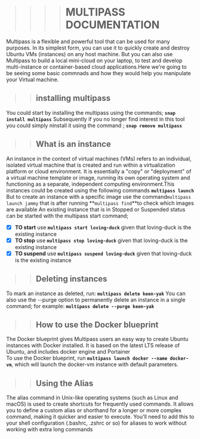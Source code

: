 >>>><h1>MULTIPASS DOCUMENTATION
Multipass is a flexible and powerful tool that can be used for many purposes.
In its simplest form, you can use it to quickly create and destroy Ubuntu VMs (instances) on any host machine.
 But you can also use Multipass to build a local mini-cloud on your laptop, to test and develop multi-instance
 or container-based cloud applications.Here we're going to be seeing some basic commnads and how they would
 help you manipulate your Virtual machine.

 >><h2>installing multipass  
 You could start by installing the multipass using the commands;
 __``snap install multipass``__
 Subsequently if you no longer find interest in this tool you could simply ninstall it using the command ;
 __``snap remove multipass``__

 >><h2>What is an instance  
 An instance in the context of virtual machines (VMs) refers to an individual, isolated virtual machine that is
 created and run within a virtualization platform or cloud environment. It is essentially a "copy" or "deployment"
  of a virtual machine template or image, running its own operating system and functioning as a separate, independent
  computing environment.This instances could be created using the following commands
  __``multipass launch``__
  But to create an instance with a specific image use the command``multipass launch jammy`` that is after running **``multipass find``**to check which images are available
  An existing instance that is in Stopped or Suspended status can be started with the multipass start command;
  - [x] __TO start__ use **``multipass start loving-duck``** given that loving-duck is the existing instance
  - [x] __TO stop__  use **``multipass stop loving-duck``** given that loving-duck is the existing instance
  - [x] __TO suspend__ use **``multipass suspend loving-duck``** given that loving-duck is the existing instance
  >><h2>Deleting instances
  To mark an instance as deleted, run:
**``multipass delete keen-yak``**
You can also use the --purge option to permanently delete an instance in a single command; for example:
**``multipass delete --purge keen-yak``**  

>><h2>How to use the Docker blueprint  
The Docker blueprint gives Multipass users an easy way to create Ubuntu instances with Docker installed. It is based on the latest LTS release of Ubuntu, and includes docker engine and Portainer  
To use the Docker blueprint, run **``multipass launch docker --name docker-vm``**, which will launch the docker-vm instance with default parameters.  

>><h2>Using the Alias   
The alias command in Unix-like operating systems (such as Linux and macOS) is used to create shortcuts for frequently used commands. It allows you to define a custom alias or shorthand for a longer or more complex command, making it quicker and easier to execute. You'll need to add this to your shell configuration (.bashrc, .zshrc or so) for aliases to work without working with extra long commands

